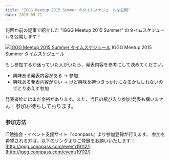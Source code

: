 ```yaml
---
title: "IGGG Meetup 2015 Summer のタイムスケジュールを公開"
date: 2015-09-21
---
```


何回か前の記事で紹介した "IGGG Meetup 2015 Summer" のタイムスケジュールを公開します！

[![IGGG Meetup 2015 Summer タイムスケジュール](//www.iggg.org/wp-content/uploads/2015/09/time_schedule2.png)](//www.iggg.org/wp-content/uploads/2015/09/time_schedule2.png) IGGG Meetup 2015 Summer タイムスケジュール

もし参加するか迷っていた人がいたら、発表内容を参考にして決めてください。

* 興味ある発表内容がある -> 参加
* 興味ある発表内容がない -> けど興味を持つきっかけになるかもしれないのでとりあえず参加

発表者枠にはまだ余裕があります。また、当日の飛び入り参加/発表も構いません！
<span style="line-height: 1.7142; font-size: 1rem;">参加お待ちしております。</span>

### 参加方法

IT勉強会・イベント支援サイト『connpass』より参加登録が行えます。
参加を希望される方は、以下のリンクよりご登録をお願いいたします！
[http://iggg.connpass.com/event/19112/](http://iggg.connpass.com/event/19112/)